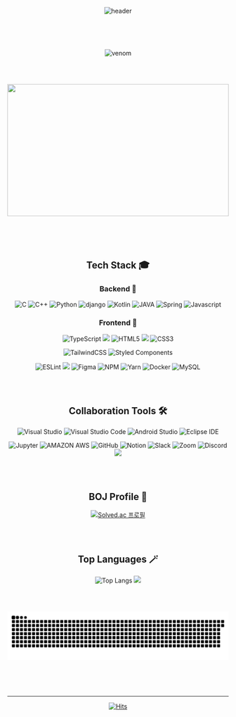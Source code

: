 <div align="center">

![header](https://capsule-render.vercel.app/api?type=soft&color=212121&height=50&text=Hi%20there%20👋&fontColor=FAFAFA&fontSize=30&fontAlignY=60&descAlign=50&animation=fadeIn)

<br><br><br>

![venom](https://capsule-render.vercel.app/api?type=venom&height=200&text=Hello+World!&fontSize=70&color=0:8871e5,100:b678c4&stroke=b678c4)

<br><br>

<a href="https://github.com/devxb/gitanimals">
<img
  src="https://render.gitanimals.org/farms/dlwhsk0"
  width="100%"
  height="300"
/>
</a> 

<br><br><br>

## Tech Stack 🎓

### Backend :luggage:

![C](https://img.shields.io/badge/C-A8B9CC.svg?&style=for-the-badge&logo=C&logoColor=white)
![C++](https://img.shields.io/badge/C++-00599C.svg?&style=for-the-badge&logo=Cplusplus&logoColor=white)
![Python](https://img.shields.io/badge/Python-3776AB.svg?&style=for-the-badge&logo=Python&logoColor=white)
![django](https://img.shields.io/badge/django-092E20?style=for-the-badge&logo=django&logoColor=white)
![Kotlin](https://img.shields.io/badge/Kotlin-7F52FF.svg?&style=for-the-badge&logo=Kotlin&logoColor=white)
![JAVA](https://img.shields.io/badge/java-007396?style=for-the-badge&logo=java&logoColor=white)
![Spring](https://img.shields.io/badge/spring-6DB33F?style=for-the-badge&logo=spring&logoColor=white)
![Javascript](https://img.shields.io/badge/Javascript-F7DF1E.svg?&style=for-the-badge&logo=Javascript&logoColor=white)


### Frontend 🎨

![TypeScript](https://img.shields.io/badge/typescript-%23007ACC.svg?style=for-the-badge&logo=typescript&logoColor=white)
<img src="https://img.shields.io/badge/javascript-F7DF1E?style=for-the-badge&logo=javascript&logoColor=black">
![HTML5](https://img.shields.io/badge/html5-%23E34F26.svg?style=for-the-badge&logo=html5&logoColor=white)
<img src="https://img.shields.io/badge/react-61DAFB?style=for-the-badge&logo=react&logoColor=black">
![CSS3](https://img.shields.io/badge/css3-%231572B6.svg?style=for-the-badge&logo=css3&logoColor=white)

![TailwindCSS](https://img.shields.io/badge/tailwindcss-%2338B2AC.svg?style=for-the-badge&logo=tailwind-css&logoColor=white)
![Styled Components](https://img.shields.io/badge/styled--components-DB7093?style=for-the-badge&logo=styled-components&logoColor=white)

![ESLint](https://img.shields.io/badge/ESLint-4B3263?style=for-the-badge&logo=eslint&logoColor=white)
<img src="https://img.shields.io/badge/Prettier-F7B93E?style=for-the-badge&logo=Prettier&logoColor=white">
![Figma](https://img.shields.io/badge/figma-%23F24E1E.svg?style=for-the-badge&logo=figma&logoColor=white)
![NPM](https://img.shields.io/badge/NPM-%23CB3837.svg?style=for-the-badge&logo=npm&logoColor=white)
![Yarn](https://img.shields.io/badge/yarn-%232C8EBB.svg?style=for-the-badge&logo=yarn&logoColor=white)
![Docker](https://img.shields.io/badge/docker-%230db7ed.svg?style=for-the-badge&logo=docker&logoColor=white)
![MySQL](https://img.shields.io/badge/mysql-4479A1?style=for-the-badge&logo=mysql&logoColor=white)

<br><br>

## Collaboration Tools 🛠️

![Visual Studio](https://img.shields.io/badge/Visual%20Studio-5C2D91.svg?&style=for-the-badge&logo=Visual%20Studio&logoColor=white)
![Visual Studio Code](https://img.shields.io/badge/Visual%20Studio%20Code-007ACC.svg?&style=for-the-badge&logo=Visual%20Studio%20Code&logoColor=white)
![Android Studio](https://img.shields.io/badge/Android%20Studio-3DDC84.svg?&style=for-the-badge&logo=Android%20Studio&logoColor=white)
![Eclipse IDE](https://img.shields.io/badge/Eclipse%20IDE-2C2255.svg?&style=for-the-badge&logo=Eclipse%20IDE&logoColor=white)

![Jupyter](https://img.shields.io/badge/Jupyter-F37626.svg?&style=for-the-badge&logo=Jupyter&logoColor=white)
![AMAZON AWS](https://img.shields.io/badge/amazonaws-232F3E?style=for-the-badge&logo=amazonaws&logoColor=white)
![GitHub](https://img.shields.io/badge/github-%23121011.svg?style=for-the-badge&logo=github&logoColor=white)
![Notion](https://img.shields.io/badge/Notion-%23000000.svg?style=for-the-badge&logo=notion&logoColor=white)
![Slack](https://img.shields.io/badge/Slack-4A154B?style=for-the-badge&logo=slack&logoColor=white)
![Zoom](https://img.shields.io/badge/Zoom-2D8CFF?style=for-the-badge&logo=zoom&logoColor=white)
![Discord](https://img.shields.io/badge/Discord-%235865F2.svg?style=for-the-badge&logo=discord&logoColor=white)
<img src="https://img.shields.io/badge/Velog-20C997?style=for-the-badge&logo=Velog&logoColor=white">


<br><br>

## BOJ Profile 🦉

[![Solved.ac 프로필](http://mazassumnida.wtf/api/v2/generate_badge?boj=hana2030)](https://solved.ac/hana2030)

<br><br>

## Top Languages 🪄

![Top Langs](https://github-readme-stats.vercel.app/api/top-langs/?username=dlwhsk0&langs_count=8&layout=compact&theme=ambient_gradient)
<img src="https://github-readme-stats.vercel.app/api?username=dlwhsk0&show_icons=true&theme=ambient_gradient"/>
  

<br><br>

<img src="https://github.com/dlwhsk0/dlwhsk0/blob/output/github-contribution-grid-snake.svg"/>

<br><br><br>

---

[![Hits](https://hits.seeyoufarm.com/api/count/incr/badge.svg?url=https%3A%2F%2Fgithub.com%2Fdkssud8150%2F&count_bg=%232AB4E5D6&title_bg=%23555555&icon=&icon_color=%23E7E7E7&title=views&edge_flat=false)](https://hits.seeyoufarm.com)


<!--
[![GitHub Streak](https://streak-stats.demolab.com?user=dlwhsk0&theme=dark)](https://git.io/streak-stats)
[![Solved.ac
프로필](http://mazassumnida.wtf/api/v2/generate_badge?boj={handle})](https://solved.ac/hana2030)
![footer](https://capsule-render.vercel.app/api?section=footer)
### Hi there 👋
**dlwhsk0/dlwhsk0** is a ✨ _special_ ✨ repository because its `README.md` (this file) appears on your GitHub profile.

Here are some ideas to get you started:

- 🔭 I’m currently working on ...
- 🌱 I’m currently learning ...
- 👯 I’m looking to collaborate on ...
- 🤔 I’m looking for help with ...
- 💬 Ask me about ...
- 📫 How to reach me: ...
- 😄 Pronouns: ...
- ⚡ Fun fact: ...

<div align="center">
  <img align="right" src="https://streak-stats.demolab.com?user=dlwhsk0&theme=dark"/>
  <img align="right" src="https://github-readme-stats.vercel.app/api/top-langs/?username=dlwhsk0&theme=dark&layout=compact&langs_count=8"/>
</div>

-->
